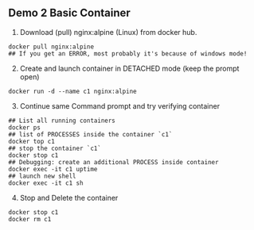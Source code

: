 ## Demo 2 Basic Container

1. Download (pull) nginx:alpine (Linux) from docker hub.

```
docker pull nginx:alpine
## If you get an ERROR, most probably it's because of windows mode!
```

2. Create and launch container in DETACHED mode (keep the prompt open)

```
docker run -d --name c1 nginx:alpine
```

3.  Continue same Command prompt and try verifying container

```
## List all running containers
docker ps
## list of PROCESSES inside the container `c1`
docker top c1
## stop the container `c1`
docker stop c1
## Debugging: create an additional PROCESS inside container
docker exec -it c1 uptime
## launch new shell
docker exec -it c1 sh
```

4.  Stop and Delete the container

```
docker stop c1
docker rm c1
```